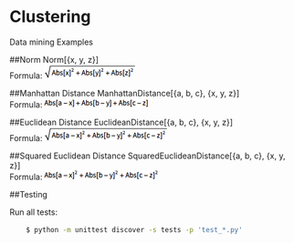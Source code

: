 Clustering
==========
Data mining Examples

##Norm
  Norm[{x, y, z}] <br/>
  Formula:  ![alt tag](https://raw.githubusercontent.com/cenkbircanoglu/clustering/master/images/norm.gif)

##Manhattan Distance
  ManhattanDistance[{a, b, c}, {x, y, z}] <br/>
  Formula:  ![alt tag](https://raw.githubusercontent.com/cenkbircanoglu/clustering/master/images/manhattan_distance.gif)


##Euclidean Distance
  EuclideanDistance[{a, b, c}, {x, y, z}] <br/>
  Formula:  ![alt tag](https://raw.githubusercontent.com/cenkbircanoglu/clustering/master/images/euclidean_distance.gif)

##Squared Euclidean Distance
  SquaredEuclideanDistance[{a, b, c}, {x, y, z}] <br/>
  Formula:  ![alt tag](https://raw.githubusercontent.com/cenkbircanoglu/clustering/master/images/squared_euclidean_distance.gif)


##Testing

Run all tests:
```bash
    $ python -m unittest discover -s tests -p 'test_*.py'
```
